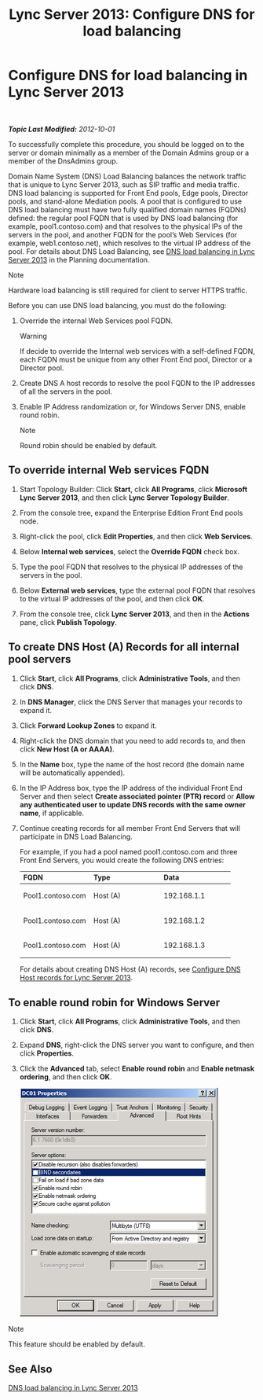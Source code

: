 ﻿---
title: 'Lync Server 2013: Configure DNS for load balancing'
TOCTitle: Configure DNS for load balancing
ms:assetid: 1b2e8414-8676-4872-8ecf-ea07196f74de
ms:mtpsurl: https://technet.microsoft.com/en-us/library/Gg398251(v=OCS.15)
ms:contentKeyID: 48183540
ms.date: 07/23/2014
mtps_version: v=OCS.15
---

<div data-xmlns="http://www.w3.org/1999/xhtml">

<div class="topic" data-xmlns="http://www.w3.org/1999/xhtml" data-msxsl="urn:schemas-microsoft-com:xslt" data-cs="http://msdn.microsoft.com/en-us/">

<div data-asp="http://msdn2.microsoft.com/asp">

# Configure DNS for load balancing in Lync Server 2013

</div>

<div id="mainSection">

<div id="mainBody">

<span> </span>

_**Topic Last Modified:** 2012-10-01_

To successfully complete this procedure, you should be logged on to the server or domain minimally as a member of the Domain Admins group or a member of the DnsAdmins group.

Domain Name System (DNS) Load Balancing balances the network traffic that is unique to Lync Server 2013, such as SIP traffic and media traffic. DNS load balancing is supported for Front End pools, Edge pools, Director pools, and stand-alone Mediation pools. A pool that is configured to use DNS load balancing must have two fully qualified domain names (FQDNs) defined: the regular pool FQDN that is used by DNS load balancing (for example, pool1.contoso.com) and that resolves to the physical IPs of the servers in the pool, and another FQDN for the pool’s Web Services (for example, web1.contoso.net), which resolves to the virtual IP address of the pool. For details about DNS Load Balancing, see [DNS load balancing in Lync Server 2013](lync-server-2013-dns-load-balancing.md) in the Planning documentation.

<div class="alert">


> [!NOTE]
> Hardware load balancing is still required for client to server HTTPS traffic.



</div>

Before you can use DNS load balancing, you must do the following:

1.  Override the internal Web Services pool FQDN.
    
    <div class="alert">
    

    > [!WARNING]
    > If decide to override the Internal web services with a self-defined FQDN, each FQDN must be unique from any other Front End pool, Director or a Director pool.

    
    </div>

2.  Create DNS A host records to resolve the pool FQDN to the IP addresses of all the servers in the pool.

3.  Enable IP Address randomization or, for Windows Server DNS, enable round robin.
    
    <div class="alert">
    

    > [!NOTE]
    > Round robin should be enabled by default.

    
    </div>

<div>

## To override internal Web services FQDN

1.  Start Topology Builder: Click **Start**, click **All Programs**, click **Microsoft Lync Server 2013**, and then click **Lync Server Topology Builder**.

2.  From the console tree, expand the Enterprise Edition Front End pools node.

3.  Right-click the pool, click **Edit Properties**, and then click **Web Services**.

4.  Below **Internal web services**, select the **Override FQDN** check box.

5.  Type the pool FQDN that resolves to the physical IP addresses of the servers in the pool.

6.  Below **External web services**, type the external pool FQDN that resolves to the virtual IP addresses of the pool, and then click **OK**.

7.  From the console tree, click **Lync Server 2013**, and then in the **Actions** pane, click **Publish Topology**.

</div>

<div>

## To create DNS Host (A) Records for all internal pool servers

1.  Click **Start**, click **All Programs**, click **Administrative Tools**, and then click **DNS**.

2.  In **DNS Manager**, click the DNS Server that manages your records to expand it.

3.  Click **Forward Lookup Zones** to expand it.

4.  Right-click the DNS domain that you need to add records to, and then click **New Host (A or AAAA)**.

5.  In the **Name** box, type the name of the host record (the domain name will be automatically appended).

6.  In the IP Address box, type the IP address of the individual Front End Server and then select **Create associated pointer (PTR) record** or **Allow any authenticated user to update DNS records with the same owner name**, if applicable.

7.  Continue creating records for all member Front End Servers that will participate in DNS Load Balancing.
    
    For example, if you had a pool named pool1.contoso.com and three Front End Servers, you would create the following DNS entries:
    
    
    <table>
    <colgroup>
    <col style="width: 33%" />
    <col style="width: 33%" />
    <col style="width: 33%" />
    </colgroup>
    <thead>
    <tr class="header">
    <th>FQDN</th>
    <th>Type</th>
    <th>Data</th>
    </tr>
    </thead>
    <tbody>
    <tr class="odd">
    <td><p>Pool1.contoso.com</p></td>
    <td><p>Host (A)</p></td>
    <td><p>192.168.1.1</p></td>
    </tr>
    <tr class="even">
    <td><p>Pool1.contoso.com</p></td>
    <td><p>Host (A)</p></td>
    <td><p>192.168.1.2</p></td>
    </tr>
    <tr class="odd">
    <td><p>Pool1.contoso.com</p></td>
    <td><p>Host (A)</p></td>
    <td><p>192.168.1.3</p></td>
    </tr>
    </tbody>
    </table>
    
    For details about creating DNS Host (A) records, see [Configure DNS Host records for Lync Server 2013](lync-server-2013-configure-dns-host-records.md).

</div>

<div>

## To enable round robin for Windows Server

1.  Click **Start**, click **All Programs**, click **Administrative Tools**, and then click **DNS**.

2.  Expand **DNS**, right-click the DNS server you want to configure, and then click **Properties**.

3.  Click the **Advanced** tab, select **Enable round robin** and **Enable netmask ordering**, and then click **OK**.
    
    ![DNS Round Robin dialog box](images/Gg398251.e7bf6125-8d78-4460-8401-0a8e7e21d305(OCS.15).jpg "DNS Round Robin dialog box")

<div class="alert">


> [!NOTE]
> This feature should be enabled by default.



</div>

</div>

<div>

## See Also


[DNS load balancing in Lync Server 2013](lync-server-2013-dns-load-balancing.md)  
  

</div>

</div>

<span> </span>

</div>

</div>

</div>

